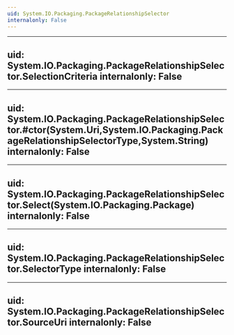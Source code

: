```yaml
---
uid: System.IO.Packaging.PackageRelationshipSelector
internalonly: False
---
```


---
uid: System.IO.Packaging.PackageRelationshipSelector.SelectionCriteria
internalonly: False
---

---
uid: System.IO.Packaging.PackageRelationshipSelector.#ctor(System.Uri,System.IO.Packaging.PackageRelationshipSelectorType,System.String)
internalonly: False
---

---
uid: System.IO.Packaging.PackageRelationshipSelector.Select(System.IO.Packaging.Package)
internalonly: False
---

---
uid: System.IO.Packaging.PackageRelationshipSelector.SelectorType
internalonly: False
---

---
uid: System.IO.Packaging.PackageRelationshipSelector.SourceUri
internalonly: False
---
